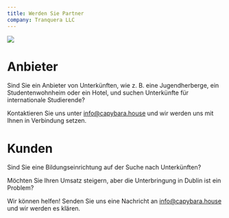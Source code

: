 ```yaml
---
title: Werden Sie Partner
company: Tranquera LLC
---
```


![](/assets/partners/dublin.jpg)

# Anbieter

Sind Sie ein Anbieter von Unterkünften, wie z. B. eine Jugendherberge, ein Studentenwohnheim oder ein Hotel, und suchen Unterkünfte für internationale Studierende?

Kontaktieren Sie uns unter info@capybara.house und wir werden uns mit Ihnen in Verbindung setzen.


# Kunden

Sind Sie eine Bildungseinrichtung auf der Suche nach Unterkünften?

Möchten Sie Ihren Umsatz steigern, aber die Unterbringung in Dublin ist ein Problem?

Wir können helfen! Senden Sie uns eine Nachricht an info@capybara.house und wir werden es klären.
